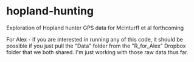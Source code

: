 # hopland-hunting
Exploration of Hopland hunter GPS data for McInturff et al forthcoming

For Alex - if you are interested in running any of this code, it should be possible if you just pull the "Data" folder from the "R_for_Alex" Dropbox folder that we both shared. I'm just working with those raw data thus far.
